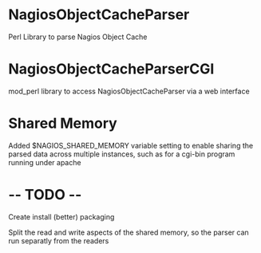 #
#
#

#
# NagiosObjectCacheParser
Perl Library to parse Nagios Object Cache

#
# NagiosObjectCacheParserCGI
mod_perl library to access NagiosObjectCacheParser via a web interface


#
# Shared Memory
Added $NAGIOS_SHARED_MEMORY variable setting to enable sharing the parsed data 
across multiple instances, such as for a cgi-bin program running under apache

#
#
#
# -- TODO --
Create install (better) packaging

Split the read and write aspects of the shared memory, so the parser can run separatly from the readers



